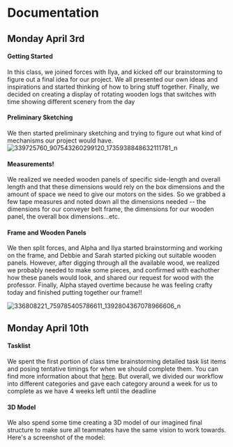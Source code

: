 # Documentation
## Monday April 3rd

#### Getting Started
In this class, we joined forces with Ilya, and kicked off our brainstorming to figure out a final idea for our project. We all presented our own ideas and inspirations and started thinking of how to bring stuff together. 
Finally, we decided on creating a display of rotating wooden logs that switches with time showing different scenery from the day


#### Preliminary Sketching

We then started preliminary sketching and trying to figure out what kind of mechanisms our project would have. 
![339725760_907543260299120_1735938848632111781_n](https://user-images.githubusercontent.com/57350290/230022350-6f9895e6-8cd6-4281-8086-a843f84c3e58.jpg)



#### Measurements!

We realized we needed wooden panels of specific side-length and overall length and that these dimensions would rely on the box dimensions and the amount of space we need to give our motors on the sides. So we grabbed a few tape measures and noted down all the dimensions needed -- the dimensions for our conveyer belt frame, the dimensions for our wooden panel, the overall box dimensions...etc. 

#### Frame and Wooden Panels
We then split forces, and Alpha and Ilya started brainstorming and working on the frame, and Debbie and Sarah started picking out suitable wooden panels. However, after digging through all the available wood, we realized we probably needed to make some pieces, and confirmed with eachother how these panels would look, and shared our request for wood with the professor. 
Finally, Alpha stayed overtime because he was feeling crafty today and finished putting together our frame!!


![336808221_759785405786611_1392804367078966606_n](https://user-images.githubusercontent.com/57350290/229631416-903b87c2-ff24-44f5-9aa6-7539708862cf.jpeg)
## Monday April 10th 

#### Tasklist 
We spent the first portion of class time brainstorming detailed task list items and posing tentative timings for when we should complete them. You can find more information about that [here](https://github.com/sarahalyahya/machineLab_PanelStory/blob/main/tasklist%26schedule.md). But overall, we divided our workflow into different categories and gave each category around a week for us to complete as we have 4 weeks left until the deadline
#### 3D Model
We also spend some time creating a 3D model of our imagined final structure to make sure all teammates have the same vision to work towards. Here's a screenshot of the model: 
